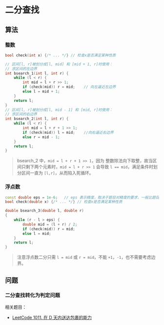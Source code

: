 # 二分查找

## 算法

### 整数

```cpp
bool check(int x) {/* ... */} // 检查x是否满足某种性质

// 区间[l, r]被划分成[l, mid] 和 [mid + 1, r]时使用：
// 求区间的左边界
int bsearch_1(int l, int r) {
    while (l < r) {
        int mid = l + r >> 1;
        if (check(mid)) r = mid;	// 向左逼近左边界
        else l = mid + 1;
    }
    return l;
}
// 区间[l, r]被划分成[l, mid - 1] 和 [mid, r]时使用：
// 求区间的右边界
int bsearch_2(int l, int r) {
    while (l < r) {
        int mid = l + r + 1 >> 1;
        if (check(mid)) l = mid;	//向右逼近右边界
        else r = mid - 1;
    }
    return l;
}
```

> bsearch_2 中，`mid = l + r + 1 >> 1`，因为 整数除法向下取整，故当区间只剩下两个元素时，`mid = l + r >> 1` 会导致 `l == mid`，满足条件时划分区间一直为 `[l,r]`，从而陷入死循环。

### 浮点数

```cpp
const double eps = 1e-6;   // eps 表示精度，取决于题目对精度的要求，一般比题目精度小两位
bool check(double x) {/* ... */} // 检查x是否满足某种性质

double bsearch_3(double l, double r)
{
    while (r - l > eps) {
        double mid = (l + r) / 2;
        if (check(mid)) r = mid;
        else l = mid;
    }
    return l;
}
```

> 注意浮点数二分只需 `l = mid` 或 `r = mid`，不能 `+1`，`-1`，也不需要考虑边界。

## 问题

### 二分查找转化为判定问题

相关题目：

- [LeetCode 1011. 在 D 天内送达包裹的能力](https://leetcode-cn.com/problems/capacity-to-ship-packages-within-d-days/)
